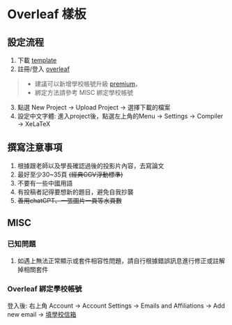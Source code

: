 # Overleaf 樣板

## 設定流程

1. 下載 [template](https://u.pcloud.link/publink/show?code=XZivdJ0ZdKyK4pOEMWbNG33ROmLnDSIuMYG7)
2. 註冊/登入 [overleaf](https://www.overleaf.com/) 
>   - 建議可以新增學校帳號升級 [premium](https://www.overleaf.com/learn/how-to/Overleaf_premium_features)，
>   - 綁定方法請參考 MISC 綁定學校帳號
3. 點選 New Project -> Upload Project -> 選擇下載的檔案
4. 設定中文字體: 進入project後，點選左上角的Menu -> Settings -> Compiler -> XeLaTeX

## 撰寫注意事項

1. 根據跟老師以及學長確認過後的投影片內容，去寫論文
2. 最好至少30~35頁 ~~(經典CGV浮動標準)~~
3. 不要有一些中國用語
4. 有投稿者記得要想新的題目，避免自我抄襲
5. ~~善用chatGPT、一張圖片一頁等水頁數~~

## MISC

### 已知問題

1. 如遇上無法正常顯示或套件相容性問題，請自行根據錯誤訊息進行修正或註解掉相關套件

### Overleaf 綁定學校帳號

登入後:
右上角 Account -> Account Settings -> Emails and Affiliations -> Add new email -> [填學校信箱](https://net.nthu.edu.tw/netsys/mail:webmail)
